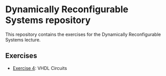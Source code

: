 # Dynamically Reconfigurable Systems repository

This repository contains the exercises for the Dynamically Reconfigurable Systems lecture.

## Exercises
* [Exercise 4](drs/execise_4/): VHDL Circuits
